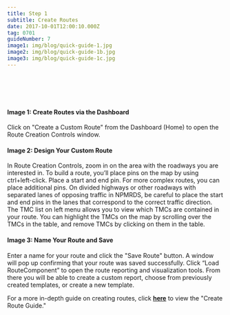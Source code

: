 ```yaml
---
title: Step 1
subtitle: Create Routes
date: 2017-10-01T12:00:10.000Z
tag: 0701
guideNumber: 7
image1: img/blog/quick-guide-1.jpg
image2: img/blog/quick-guide-1b.jpg
image3: img/blog/quick-guide-1c.jpg
---
```


# &nbsp; 
#### Image 1: Create Routes via the Dashboard
Click on "Create a Custom Route" from the Dashboard (Home) to open the Route Creation Controls window. 

#### Image 2: Design Your Custom Route
 In Route Creation Controls, zoom in on the area with the roadways you are interested in. To build a route, you’ll place pins on the map by using ctrl+left-click. Place a start and end pin. For more complex routes, you can place additional pins. On divided highways or other roadways with separated lanes of opposing traffic in NPMRDS, be careful to place the start and end pins in the lanes that correspond to the correct traffic direction.
 The TMC list on left menu allows you to view which TMCs are contained in your route. You can highlight the TMCs on the map by scrolling over the TMCs in the table, and remove TMCs by clicking on them in the table.

#### Image 3: Name Your Route and Save
Enter a name for your route and click the "Save Route" button. A window will pop up confirming that your route was saved successfully. Click “Load RouteComponent” to open the route reporting and visualization tools. From there you will be able to create a custom report, choose from previously created templates, or create a new template.

For a more in-depth guide on creating routes, click [**here**](https://npmrds.availabs.org/g/guide/create-route/) to view the "Create Route Guide."
